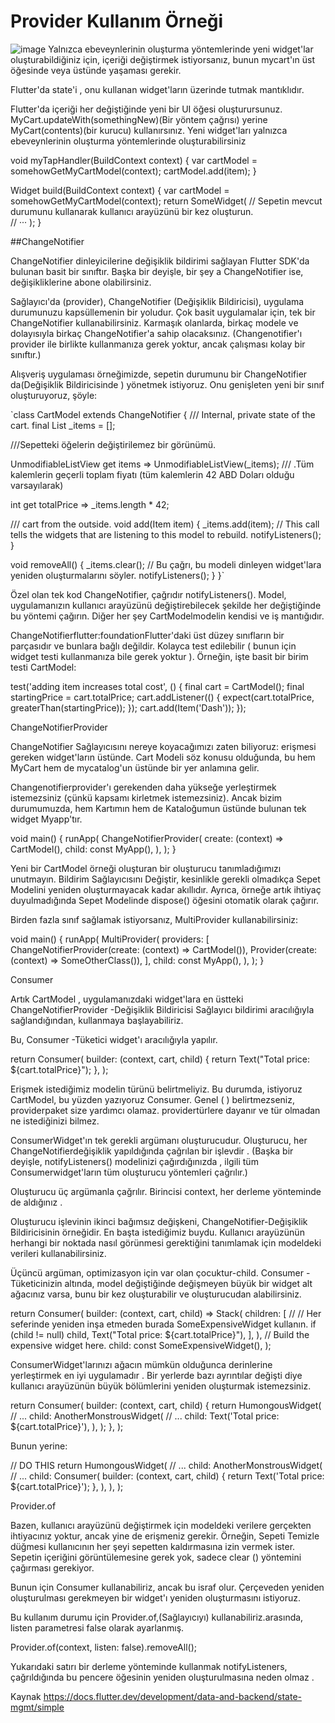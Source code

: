 # Provider Kullanım Örneği

![image](https://user-images.githubusercontent.com/63197899/147919173-2bed80e0-0a90-4f36-abe2-316001a214f4.png)
Yalnızca ebeveynlerinin oluşturma yöntemlerinde yeni widget'lar oluşturabildiğiniz için, içeriği değiştirmek istiyorsanız, bunun mycart'ın üst öğesinde veya üstünde yaşaması gerekir.

Flutter'da state'i , onu kullanan widget'ların üzerinde tutmak mantıklıdır.

Flutter'da içeriği her değiştiğinde yeni bir UI öğesi oluşturursunuz. MyCart.updateWith(somethingNew)(Bir yöntem çağrısı) yerine MyCart(contents)(bir kurucu) kullanırsınız. Yeni widget'ları yalnızca ebeveynlerinin oluşturma yöntemlerinde oluşturabilirsiniz

void myTapHandler(BuildContext context) {
  var cartModel = somehowGetMyCartModel(context);
  cartModel.add(item);
}

Widget build(BuildContext context) {
  var cartModel = somehowGetMyCartModel(context);
  return SomeWidget(
     // Sepetin mevcut durumunu kullanarak kullanıcı arayüzünü bir kez oluşturun.   
     // ···
  );
}


##ChangeNotifier

ChangeNotifier dinleyicilerine değişiklik bildirimi sağlayan Flutter SDK'da bulunan basit bir sınıftır. Başka bir deyişle, bir şey a ChangeNotifier ise, değişikliklerine abone olabilirsiniz. 

Sağlayıcı'da (provider), ChangeNotifier (Değişiklik Bildiricisi), uygulama durumunuzu kapsüllemenin bir yoludur. Çok basit uygulamalar için, tek bir ChangeNotifier kullanabilirsiniz. Karmaşık olanlarda, birkaç modele ve dolayısıyla birkaç ChangeNotifier'a sahip olacaksınız. (Changenotifier'ı provider ile birlikte kullanmanıza gerek yoktur, ancak çalışması kolay bir sınıftır.)

Alışveriş uygulaması örneğimizde, sepetin durumunu bir ChangeNotifier da(Değişiklik Bildiricisinde ) yönetmek istiyoruz. Onu genişleten yeni bir sınıf oluşturuyoruz, şöyle:

`class CartModel extends ChangeNotifier {
  /// Internal, private state of the cart.
  final List<Item> _items = [];
 
///Sepetteki öğelerin değiştirilemez bir görünümü.
 
  UnmodifiableListView<Item> get items => UnmodifiableListView(_items);
/// .Tüm kalemlerin geçerli toplam fiyatı (tüm kalemlerin 42 ABD Doları olduğu varsayılarak)

  int get totalPrice => _items.length * 42;

  /// cart from the outside.
  void add(Item item) {
    _items.add(item);
    // This call tells the widgets that are listening to this model to rebuild.
    notifyListeners();
  }

  void removeAll() {
    _items.clear();
  // Bu çağrı, bu modeli dinleyen widget'lara yeniden oluşturmalarını söyler.
    notifyListeners();
  }
}`


Özel olan tek kod ChangeNotifier, çağrıdır notifyListeners(). Model, uygulamanızın kullanıcı arayüzünü değiştirebilecek şekilde her değiştiğinde bu yöntemi çağırın. Diğer her şey CartModelmodelin kendisi ve iş mantığıdır.


ChangeNotifierflutter:foundationFlutter'daki üst düzey sınıfların bir parçasıdır ve bunlara bağlı değildir. Kolayca test edilebilir ( bunun için widget testi kullanmanıza bile gerek yoktur ). Örneğin, işte basit bir birim testi CartModel:



test('adding item increases total cost', () {
  final cart = CartModel();
  final startingPrice = cart.totalPrice;
  cart.addListener(() {
    expect(cart.totalPrice, greaterThan(startingPrice));
  });
  cart.add(Item('Dash'));
});

ChangeNotifierProvider

ChangeNotifier Sağlayıcısını nereye koyacağımızı zaten biliyoruz: erişmesi gereken widget'ların üstünde. Cart Modeli söz konusu olduğunda, bu hem MyCart hem de mycatalog'un üstünde bir yer anlamına gelir.

Changenotifierprovider'ı gerekenden daha yükseğe yerleştirmek istemezsiniz (çünkü kapsamı kirletmek istemezsiniz). Ancak bizim durumumuzda, hem Kartımın hem de Kataloğumun üstünde bulunan tek widget Myapp'tır.

void main() {
  runApp(
    ChangeNotifierProvider(
      create: (context) => CartModel(),
      child: const MyApp(),
    ),
  );
}

Yeni bir CartModel örneği oluşturan bir oluşturucu tanımladığımızı unutmayın. Bildirim Sağlayıcısını Değiştir, kesinlikle gerekli olmadıkça Sepet Modelini yeniden oluşturmayacak kadar akıllıdır. Ayrıca, örneğe artık ihtiyaç duyulmadığında Sepet Modelinde dispose() öğesini otomatik olarak çağırır.

Birden fazla sınıf sağlamak istiyorsanız, MultiProvider kullanabilirsiniz:

void main() {
  runApp(
    MultiProvider(
      providers: [
        ChangeNotifierProvider(create: (context) => CartModel()),
        Provider(create: (context) => SomeOtherClass()),
      ],
      child: const MyApp(),
    ),
  );
}



Consumer

Artık CartModel , uygulamanızdaki widget'lara en üstteki ChangeNotifierProvider -Değişiklik Bildiricisi Sağlayıcı bildirimi aracılığıyla sağlandığından, kullanmaya başlayabiliriz.

Bu, Consumer -Tüketici widget'ı aracılığıyla yapılır.

return Consumer<CartModel>(
  builder: (context, cart, child) {
    return Text("Total price: ${cart.totalPrice}");
  },
);


Erişmek istediğimiz modelin türünü belirtmeliyiz. Bu durumda, istiyoruz CartModel, bu yüzden yazıyoruz Consumer<CartModel>. Genel ( <CartModel>) belirtmezseniz, providerpaket size yardımcı olamaz. providertürlere dayanır ve tür olmadan ne istediğinizi bilmez.


ConsumerWidget'ın tek gerekli argümanı oluşturucudur. Oluşturucu, her ChangeNotifierdeğişiklik yapıldığında çağrılan bir işlevdir . (Başka bir deyişle, notifyListeners() modelinizi çağırdığınızda , ilgili tüm Consumerwidget'ların tüm oluşturucu yöntemleri çağrılır.)

Oluşturucu üç argümanla çağrılır. Birincisi context, her derleme yönteminde de aldığınız .

Oluşturucu işlevinin ikinci bağımsız değişkeni, ChangeNotifier-Değişiklik Bildiricisinin örneğidir. En başta istediğimiz buydu. Kullanıcı arayüzünün herhangi bir noktada nasıl görünmesi gerektiğini tanımlamak için modeldeki verileri kullanabilirsiniz.

Üçüncü argüman, optimizasyon için var olan çocuktur-child. Consumer -Tüketicinizin altında, model değiştiğinde değişmeyen büyük bir widget alt ağacınız varsa, bunu bir kez oluşturabilir ve oluşturucudan alabilirsiniz.



return Consumer<CartModel>(
  builder: (context, cart, child) => Stack(
    children: [
    // // Her seferinde yeniden inşa etmeden burada SomeExpensiveWidget  kullanın.
      if (child != null) child,
      Text("Total price: ${cart.totalPrice}"),
    ],
  ),
  // Build the expensive widget here.
  child: const SomeExpensiveWidget(),
);

ConsumerWidget'larınızı ağacın mümkün olduğunca derinlerine yerleştirmek en iyi uygulamadır . Bir yerlerde bazı ayrıntılar değişti diye kullanıcı arayüzünün büyük bölümlerini yeniden oluşturmak istemezsiniz.

return Consumer<CartModel>(
  builder: (context, cart, child) {
    return HumongousWidget(
      // ...
      child: AnotherMonstrousWidget(
        // ...
        child: Text('Total price: ${cart.totalPrice}'),
      ),
    );
  },
);



Bunun yerine:

// DO THIS
return HumongousWidget(
  // ...
  child: AnotherMonstrousWidget(
    // ...
    child: Consumer<CartModel>(
      builder: (context, cart, child) {
        return Text('Total price: ${cart.totalPrice}');
      },
    ),
  ),
);



Provider.of

Bazen, kullanıcı arayüzünü değiştirmek için modeldeki verilere gerçekten ihtiyacınız yoktur, ancak yine de erişmeniz gerekir. Örneğin, Sepeti Temizle düğmesi kullanıcının her şeyi sepetten kaldırmasına izin vermek ister. Sepetin içeriğini görüntülemesine gerek yok, sadece clear () yöntemini çağırması gerekiyor.

Bunun için Consumer<Cart Model> kullanabiliriz, ancak bu israf olur. Çerçeveden yeniden oluşturulması gerekmeyen bir widget'ı yeniden oluşturmasını istiyoruz.

Bu kullanım durumu için Provider.of,(Sağlayıcıyı) kullanabiliriz.arasında, listen parametresi false olarak ayarlanmış.

Provider.of<CartModel>(context, listen: false).removeAll();

Yukarıdaki satırı bir derleme yönteminde kullanmak notifyListeners, çağrıldığında bu pencere öğesinin yeniden oluşturulmasına neden olmaz .

 
 Kaynak <https://docs.flutter.dev/development/data-and-backend/state-mgmt/simple> 
